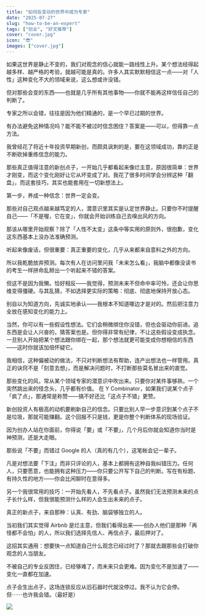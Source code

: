 ```yaml
---
title: "如何在变动的世界中成为专家"
date: "2025-07-27"
slug: "how-to-be-an-expert"
tags: ["创业", "好文推荐"]
cover: "cover.jpg"
icon: "😎"
images: ["cover.jpg"]
---
```

如果这世界是静止不变的，我们对观念的信心就能一路线性上升。某个想法经得起越多样、越严格的考验，就越可能是真的。许多人其实默默相信这一点——对「人性」这种变化不大的领域来说，这么想或许没错。



但对那些会变的东西——也就是几乎所有其他事物——你就不能再这样信任自己的判断了。



专家之所以会错，往往是因为他们精通的，是一个早已过期的世界。



有办法避免这种情况吗？能不能不被过时信念困住？答案是——可以，但得靠一点方法。



我曾经花了将近十年投资早期新创，而颇具讽刺的是，要在这领域成功，靠的正是不断砍掉重练信念的能力。



那些真正值得注意的新创点子，一开始几乎都看起来像烂主意，原因很简单：世界才刚变，而这个变化刚好让它从坏变成了对。我花了很多时间学会分辨这种「翻盘」，而这套技巧，其实也能套用在一切新想法上。



第一步，养成一种信念：世界一定会变。



那些对自己观点越来越笃定的人，潜意识里其实是认定世界静止。只要你不时提醒自己——「不是喔，它在变」，你就会开始训练自己去嗅出风的方向。



那该从哪里开始观察？除了「人性不太变」这条中等实用的原则外，很抱歉，变化这东西基本上没办法准确预测。



听起来像废话，但很重要：真正重要的变化，几乎从来都来自意料之外的方向。



所以我乾脆放弃预测。每次有人在访问里问我「未来怎么看」，我脑中都像没读书的考生一样拼命乱掰出一个听起来不错的答案。



但这不是因为我懒。恰好相反——我觉得，预测未来不但命中率可怜，还会让你思维变得僵硬。与其乱猜，不如选择更实际的策略：彻底、彻底地保持开放心态。



别自以为知道方向，先诚实地承认——我根本不知道哪边才是对的。然后把注意力全放在感知变化的能力上。



当然，你可以有一些假设性想法。它们会稍微绑住你没错，但也会驱动你前进。追东西是会让人兴奋的，猜答案也是。但你得非常有纪律，不让这些假设变成执念。
一旦别人开始把某个想法跟你绑在一起，那个想法就更可能变成你想相信的东西——这时你就该加倍怀疑它。



我相信，这种偏被动的做法，不只对判断想法有帮助，连产出想法也一样管用。真正的诀窍不是「刻意去想」，而是解决问题时，不打断那些莫名冒出来的直觉。



那些变化的风，常从某个领域专家的潜意识中吹出来。只要你对某件事够熟，一个突然跳出来的怪念头，几乎都有价值。
在 Y Combinator，如果我们说某个点子「疯了点」，那通常是称赞——搞不好还比「这点子不错」更赞。



新创投资人有极高的动机要刷新自己的信念。只要比别人早一步意识到某个点子不是垃圾，那就可能赚翻。这个回报不只是钱，更是你整个判断体系的现场验证。



因为创办人站在你面前，你得说「要」或「不要」，几个月后你就会知道你当时是神预测，还是大走眼。



那些说「不要」而错过 Google 的人（真的有几个），这笔帐会记一辈子。



凡是对想法要「下注」而非只评论的人，基本上都拥有这种自我纠错压力。任何人，只要愿意，也能拥有这种压力——你只要公开写下自己的判断。写在有标题、有持久性的地方——你会比闲聊时在意得多。



另一个我很常用的技巧：一开始先看人，不先看点子。虽然我们无法预测未来的点子长什么样，但我很能预测什么样的人会生出未来的点子。



真正的新点子，来自那种：认真、有劲、脑袋够独立的人。



当初我们其实觉得 Airbnb 是烂主意，但我们看得出来——创办人他们是那种「再怪都不会怕」的人，所以我们选择先信人、再信点子，最后押对了。



这招其实通用：想要快一点知道自己什么观念已经过时了？那就去跟那些会打破你观念的人当朋友。



不被自己的专业反困住，已经够难了，而未来只会更难。因为变化不是加速了——变化一直都在加速。



点子会生出点子，这场连锁反应从旧石器时代就没停过。我不认为它会停。
但⋯⋯也许我会错。（最好是）




![](https://prod-files-secure.s3.us-west-2.amazonaws.com/112d0858-5090-4d34-a606-b75eb8d65fd2/46476355-9cf3-4e99-9b7a-3531bc426380/1000202064.png?X-Amz-Algorithm=AWS4-HMAC-SHA256&X-Amz-Content-Sha256=UNSIGNED-PAYLOAD&X-Amz-Credential=ASIAZI2LB466YRMARDHU%2F20251011%2Fus-west-2%2Fs3%2Faws4_request&X-Amz-Date=20251011T051222Z&X-Amz-Expires=3600&X-Amz-Security-Token=IQoJb3JpZ2luX2VjEGUaCXVzLXdlc3QtMiJIMEYCIQCLGI4dHqZEyaCD1zBbeOp8MSSGbygjJ4bVCU60Z%2Fi6mgIhAK5WMZcsD2wBco%2B8%2BYONyZ5HZdPggLT7WmsCg%2F0aNmAvKogECP7%2F%2F%2F%2F%2F%2F%2F%2F%2F%2FwEQABoMNjM3NDIzMTgzODA1Igwu9lJ3VN270bltf1Aq3ANdCwcC7YctahkMGb1szxD7T7fJDrLAfSNK88gJJ52ubJptSjCGJpjAeXQXDVtPCXbEc7FpYYefBX0J2EceptGV2N27VUyMkyOMbmBmPhcshXjwE%2FiOrFJs0%2BbafMJKsZuys8GL4xuVAzAtcKPRzd5cZs67uGARZpeXDvjqlBkqjNpXdi3N99VzGRc%2FJj8n2Bcfug4STeNQf7hW%2F5RDVPBYO86qB1Hae491OyCcOu4%2F9PnUHfOrdUIXXIBkBmIpvQC1x5IdVRlumoDaxAM60uKiGZX5orWxBmK6PzHNwlTVIp%2B1qL7Ia0nckSOHZ0LLJxALs126kiQOvH5C%2BljEnl%2BoJe6XhGP0B51QlCuv8OCWnRbkXln%2BA%2Fchlt9OEZTBfid3R9iQEUb63hI0K3l3%2B%2BxZG2KG8lT95q6uJUpb0RTZPM5FiMxvxbubvuWuabtA5iJW27lMnl5oD9yameGdR8zJqsZWV7prl2N1LQ2rflY7bvRONOKBED8eSvryPOxPOxESZdOpfkSg2CCqzr7c8p%2FLd9CIPoLZJh%2FizJIeFlPNCe5e9yFfKDlrAQlmh03MZGKFBYCYl6%2BwxzFZgDoBS3NHW3pVXWu%2B%2FBizkHZFtK3Ns%2FZ1Ky%2FytFcP8PDOkDCSxKfHBjqkAU0io5UKO8wNmLEzamD%2Bw40TNd8k9U32QwBpDdUxhnxa%2Fm20E64CTWQ8qy5HMmK0Q5uqxO4Rv8CGFwdUGnj9s8lRXL5O7meToi2DNMMO0NJCVYkF2UkBS7ARrFEpvuAW7FLjXhh53NBlmUSOwAIo9kTWiAzyfgzGHDSsOsZoVTl1o8vI4X8Bo7Hlpc7bJRZ%2FaGxQkfuEixEznjI5HRg78QIKu5E1&X-Amz-Signature=3b7cacaed890714d011887e283e6a4b2b5cf6f01287901505ef49fd9466bad20&X-Amz-SignedHeaders=host&x-amz-checksum-mode=ENABLED&x-id=GetObject)

